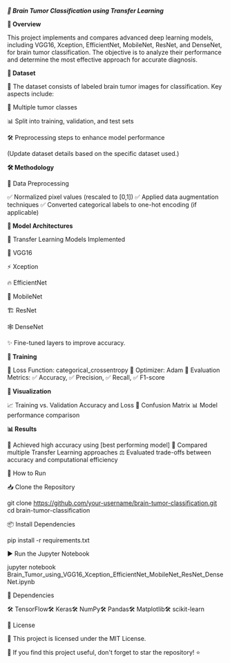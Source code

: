 ***🚀 Brain Tumor Classification using Transfer Learning***



****📖 Overview****

This project implements and compares advanced deep learning models, including VGG16, Xception, EfficientNet, MobileNet, ResNet, and DenseNet, for brain tumor classification. The objective is to analyze their performance and determine the most effective approach for accurate diagnosis.

**📂 Dataset**

📌 The dataset consists of labeled brain tumor images for classification. Key aspects include:

🏥 Multiple tumor classes

📊 Split into training, validation, and test sets

🛠️ Preprocessing steps to enhance model performance

(Update dataset details based on the specific dataset used.)

**🛠️ Methodology**

🔹 Data Preprocessing

✅ Normalized pixel values (rescaled to [0,1])
✅ Applied data augmentation techniques
✅ Converted categorical labels to one-hot encoding (if applicable)

**🔹 Model Architectures**

🤖 Transfer Learning Models Implemented

🚀 VGG16

⚡ Xception

🔥 EfficientNet

📱 MobileNet

🏗️ ResNet

🕸️ DenseNet

✨ Fine-tuned layers to improve accuracy.

**🔹 Training**

🔸 Loss Function: categorical_crossentropy
🔸 Optimizer: Adam
🔸 Evaluation Metrics: ✅ Accuracy, ✅ Precision, ✅ Recall, ✅ F1-score

**🔹 Visualization**

📈 Training vs. Validation Accuracy and Loss
🧩 Confusion Matrix
📊 Model performance comparison

**📊 Results**

🎯 Achieved high accuracy using [best performing model]
📌 Compared multiple Transfer Learning approaches
⚖️ Evaluated trade-offs between accuracy and computational efficiency

🚀 How to Run

📥 Clone the Repository

git clone https://github.com/your-username/brain-tumor-classification.git
cd brain-tumor-classification

📦 Install Dependencies

pip install -r requirements.txt

▶️ Run the Jupyter Notebook

jupyter notebook Brain_Tumor_using_VGG16_Xception_EfficientNet_MobileNet_ResNet_DenseNet.ipynb

📌 Dependencies

🛠️ TensorFlow🛠️ Keras🛠️ NumPy🛠️ Pandas🛠️ Matplotlib🛠️ scikit-learn

📜 License

📄 This project is licensed under the MIT License.

🌟 If you find this project useful, don't forget to star the repository! ⭐
